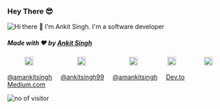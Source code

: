 ### Hey There :sunglasses:

![Hi there 👋 I'm Ankit Singh. I'm a software developer](https://github.com/infinityrun/infinityrun/blob/master/bio.gif)


##### Made with ❤️ by [Ankit Singh](https://github.com/infinityrun)

&nbsp;&nbsp;&nbsp; &nbsp;&nbsp;&nbsp;&nbsp;&nbsp;
<a href="https://twitter.com/satvik_codes"><img src="https://img.icons8.com/android/24/000000/twitter.png" height="20px" width="20px"/></a>
&nbsp;&nbsp;&nbsp; &nbsp;&nbsp;&nbsp; &nbsp;&nbsp;&nbsp; &nbsp;&nbsp;&nbsp; &nbsp;&nbsp;&nbsp; &nbsp;&nbsp;&nbsp;
<a href="https://www.linkedin.com/in/satvikchachra/"><img src="https://img.icons8.com/android/24/000000/linkedin.png" height="20px" width="20px"/></a>
&nbsp;&nbsp;&nbsp; &nbsp;&nbsp;&nbsp; &nbsp;&nbsp;&nbsp; &nbsp;&nbsp;&nbsp; &nbsp;&nbsp;&nbsp; &nbsp;&nbsp;&nbsp;
<a href="https://www.instagram.com/amankitsingh/"><img src="https://img.icons8.com/android/24/000000/instagram.png" height="20px" width="20px"/></a>
&nbsp;&nbsp;&nbsp; &nbsp;&nbsp;&nbsp; &nbsp;&nbsp;&nbsp; &nbsp;&nbsp;&nbsp; 
<a href="https://www.medium.com/@ankitsingh99"><img src="https://img.icons8.com/android/24/000000/blog.png" height="20px" width="20px"/></a>
&nbsp;&nbsp;&nbsp; &nbsp;&nbsp;&nbsp; &nbsp;&nbsp;&nbsp; &nbsp;&nbsp; 
<a href="https://www.dev.to/ankitsingh/"><img src="https://img.icons8.com/android/24/000000/blog.png" height="20px" width="20px"/></a>

[@amankitsingh](https://twitter.com/amankitsingh/) &nbsp;&nbsp;&nbsp;
[@ankitsingh99](https://www.linkedin.com/in/ankitsingh99/) &nbsp;&nbsp;&nbsp;
[@amankitsingh](https://www.instagram.com/amankitsingh/) &nbsp;&nbsp;&nbsp;
[Dev.to](https://dev.to/ankitsingh) &nbsp;&nbsp;&nbsp;
[Medium.com](https://medium.com/@ankitsingh99)

![no of visitor](https://visitor-badge.glitch.me/badge?page_id=infinityrun.infinityrun)

<!--
![Ankit's github stats](https://github-readme-stats.vercel.app/api?username=infinityrun)

**infinityrun/infinityrun** is a ✨ _special_ ✨ repository because its `README.md` (this file) appears on your GitHub profile.

Here are some ideas to get you started:

- 🔭 I’m currently working on ...
- 🌱 I’m currently learning ...
- 👯 I’m looking to collaborate on ...
- 🤔 I’m looking for help with ...
- 💬 Ask me about ...
- 📫 How to reach me: ...
- 😄 Pronouns: ...
- ⚡ Fun fact: ...
-->
